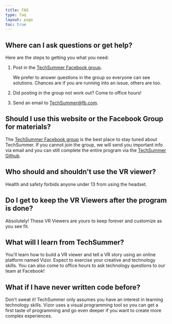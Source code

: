 ```yaml
---
title: FAQ
type: faq
layout: page
toc: true
---
```


## Where can I ask questions or get help?
Here are the steps to getting you what you need:
1. Post in the [TechSummer Facebook group](facebook.com/groups/techsummer). 
	
	We prefer to answer questions in the group so everyone can see solutions. Chances are if you are running into an issue, others are too.

2. Did posting in the group not work out? Come to office hours! 

3. Send an email to TechSummer@fb.com.

## Should I use this website or the Facebook Group for materials?
The [TechSummer Facebook group](https://fb.com/groups/techsummer) is the best place to stay tuned about TechSummer. If you cannot join the group, we will send you important info via email and you can still complete the entire program via the [TechSummer Github](https://techsummer.github.io).

## Who should and shouldn't use the VR viewer?
Health and safety forbids anyone under 13 from using the headset.

## Do I get to keep the VR Viewers after the program is done?
Absolutely! These VR Viewers are yours to keep forever and customize as you see fit.


## What will I learn from TechSummer?
You'll learn how to build a VR viewer and tell a VR story using an online platform named Vizor. Expect to exercise your creative and technology skills. You can also come to office hours to ask technology questions to our team at Facebook!

## What if I have never written code before? 
Don't sweat it! TechSummer only assumes you have an interest in learning technology skills. Vizor uses a visual programming tool so you can get a first taste of programming and go even deeper if you want to create more complex experiences.
 

[aframe-react]: https://github.com/ngokevin/aframe-react
[archive3d]: http://archive3d.net/
[awesome]: https://github.com/aframevr/awesome-aframe
[awesomecomponents]: https://github.com/aframevr/awesome-aframe#components
[awesomestock]: https://github.com/neutraltone/awesome-stock-resources
[cardboard]: https://www.google.com/get/cardboard/
[blog]: https://aframe.io/blog/
[clara]: http://clara.io
[cors]: https://en.wikipedia.org/wiki/Cross-origin_resource_sharing
[d3]: https://www.youtube.com/watch?v=Tb2b5nFmmsM
[drawcomponent]: https://github.com/maxkrieger/aframe-draw-component
[ecs]: ../docs/core
[extensible]: https://extensiblewebmanifesto.org/
[fork]: https://github.com/aframevr/aframe/tree/master/src/components
[ghissue]: https://github.com/aframevr/aframe/issues
[ghpages]: https://pages.github.com/
[ghpull]: https://github.com/aframevr/aframe/pulls
[github]: http://github.com/aframevr/aframe
[glam]: https://github.com/tparisi/glam
[guide]: ../docs/guide
[htmltexturecomponent]: https://github.com/scenevr/htmltexture-component
[leapmotion]: https://www.leapmotion.com/
[janus]: http://www.janusvr.com/
[mediael]: https://developer.mozilla.org/docs/Web/API/HTMLMediaElement
[mozvr]: http://mozvr.com
[oculus]: https://www.oculus.com/
[oculusdev]: https://developer.oculus.com/downloads/
[overlayiframe]: http://learningthreejs.com/blog/2013/04/30/closing-the-gap-between-html-and-webgl/
[popmotion]: https://github.com/Popmotion/aframe-role
[redditwebvr]: https://www.reddit.com/r/webvr
[requestfs]: https://developer.mozilla.org/docs/Web/API/Element/requestFullScreen
[riftspec]: https://www.oculus.com/en-us/blog/powering-the-rift/
[scene]: http://scenevr.com/
[sketchup]: https://3dwarehouse.sketchup.com/
[slack]: https://aframevr-slack.herokuapp.com/
[slackwebvr]: https://webvr-slack.herokuapp.com/
[template]: https://github.com/ngokevin/aframe-template-component
[textgeometrycomponent]: https://github.com/ngokevin/aframe-text-component
[textwrapcomponent]: https://github.com/maxkrieger/aframe-textwrap-component
[three]: http://threejs.org
[turbosquid]: http://www.turbosquid.com/Search/3D-Models/free
[twitter]: https://twitter.com/aframevr
[uploader]: https://aframe.io/aframe/examples/_uploader/
[videoissue]: https://github.com/aframevr/aframe/issues/316
[vive]: http://www.htcvive.com/us/
[webvrhacks]: https://hacks.mozilla.org/2016/03/introducing-the-webvr-1-0-api-proposal/
[webvrpolyfill]: https://github.com/borismus/webvr-polyfill
[webvrspec]: https://github.com/MozVR/webvr-spec
[writecomponent]: ../docs/core/component.html

